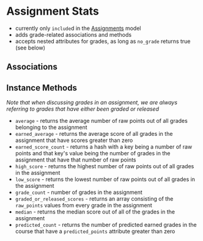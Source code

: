 # Assignment Stats

  * currently only `include`d in the [Assignments](assignments) model
  * adds grade-related associations and methods
  * accepts nested attributes for grades, as long as `no_grade` returns true (see below)

## Associations

## Instance Methods

*Note that when discussing grades in an assignment, we are always referring to grades that have either been graded or released*

* `average` - returns the average number of raw points out of all grades belonging to the assignment
* `earned_average` - returns the average score of all grades in the assignment that have scores greater than zero
* `earned_score_count` - returns a hash with a key being a number of raw points and that key's value being the number of grades in the assignment that have that number of raw points
* `high_score` - returns the highest number of raw points out of all grades in the assignment
* `low_score` - returns the lowest number of raw points out of all grades in the assignment
* `grade_count` - number of grades in the assignment
* `graded_or_released_scores` - returns an array consisting of the `raw_points` values from every grade in the assignment
* `median` - returns the median score out of all of the grades in the assignment
* `predicted_count` - returns the number of predicted earned grades in the course that have a `predicted_points` attribute greater than zero
